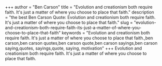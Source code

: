 +++
author = "Ben Carson"
title = "Evolution and creationism both require faith. It's just a matter of where you choose to place that faith."
description = "the best Ben Carson Quote: Evolution and creationism both require faith. It's just a matter of where you choose to place that faith."
slug = "evolution-and-creationism-both-require-faith-its-just-a-matter-of-where-you-choose-to-place-that-faith"
keywords = "Evolution and creationism both require faith. It's just a matter of where you choose to place that faith.,ben carson,ben carson quotes,ben carson quote,ben carson sayings,ben carson saying,quotes, sayings,quote, saying, motivation"
+++
Evolution and creationism both require faith. It's just a matter of where you choose to place that faith.
